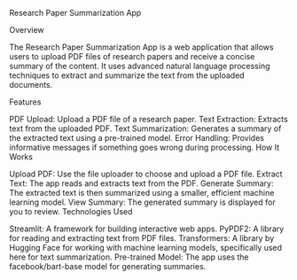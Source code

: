 Research Paper Summarization App

Overview

The Research Paper Summarization App is a web application that allows users to upload PDF files of research papers and receive a concise summary of the content. It uses advanced natural language processing techniques to extract and summarize the text from the uploaded documents.

Features

PDF Upload: Upload a PDF file of a research paper.
Text Extraction: Extracts text from the uploaded PDF.
Text Summarization: Generates a summary of the extracted text using a pre-trained model.
Error Handling: Provides informative messages if something goes wrong during processing.
How It Works

Upload PDF: Use the file uploader to choose and upload a PDF file.
Extract Text: The app reads and extracts text from the PDF.
Generate Summary: The extracted text is then summarized using a smaller, efficient machine learning model.
View Summary: The generated summary is displayed for you to review.
Technologies Used

Streamlit: A framework for building interactive web apps.
PyPDF2: A library for reading and extracting text from PDF files.
Transformers: A library by Hugging Face for working with machine learning models, specifically used here for text summarization.
Pre-trained Model: The app uses the facebook/bart-base model for generating summaries.
